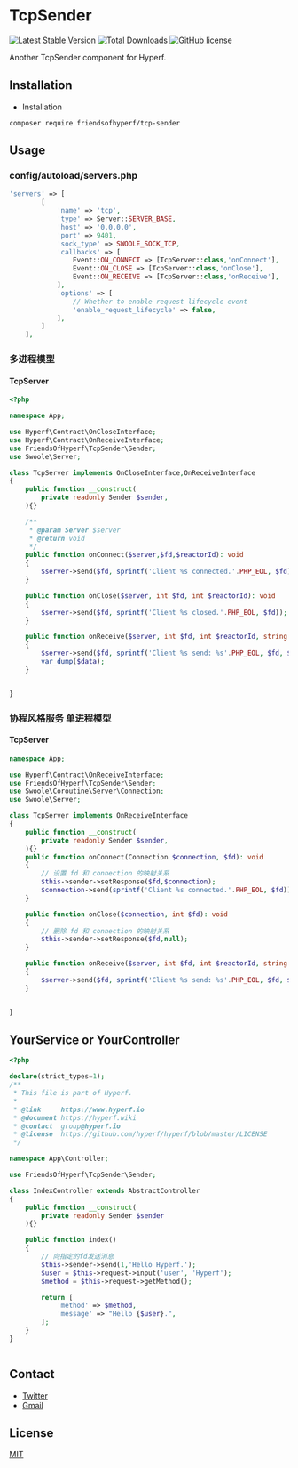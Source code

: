 # TcpSender

[![Latest Stable Version](https://poser.pugx.org/friendsofhyperf/tcp-sender/version.png)](https://packagist.org/packages/friendsofhyperf/tcp-sender)
[![Total Downloads](https://poser.pugx.org/friendsofhyperf/tcp-sender/d/total.png)](https://packagist.org/packages/friendsofhyperf/tcp-sender)
[![GitHub license](https://img.shields.io/github/license/friendsofhyperf/tcp-sender)](https://github.com/friendsofhyperf/tcp-sender)

Another TcpSender component for Hyperf.

## Installation

- Installation

```shell
composer require friendsofhyperf/tcp-sender
```
## Usage

### config/autoload/servers.php
```php
'servers' => [
        [
            'name' => 'tcp',
            'type' => Server::SERVER_BASE,
            'host' => '0.0.0.0',
            'port' => 9401,
            'sock_type' => SWOOLE_SOCK_TCP,
            'callbacks' => [
                Event::ON_CONNECT => [TcpServer::class,'onConnect'],
                Event::ON_CLOSE => [TcpServer::class,'onClose'],
                Event::ON_RECEIVE => [TcpServer::class,'onReceive'],
            ],
            'options' => [
                // Whether to enable request lifecycle event
                'enable_request_lifecycle' => false,
            ],
        ]
    ],
```

### 多进程模型

#### TcpServer

```php
<?php

namespace App;

use Hyperf\Contract\OnCloseInterface;
use Hyperf\Contract\OnReceiveInterface;
use FriendsOfHyperf\TcpSender\Sender;
use Swoole\Server;

class TcpServer implements OnCloseInterface,OnReceiveInterface
{
    public function __construct(
        private readonly Sender $sender,
    ){}

    /**
     * @param Server $server
     * @return void
     */
    public function onConnect($server,$fd,$reactorId): void
    {
        $server->send($fd, sprintf('Client %s connected.'.PHP_EOL, $fd));
    }

    public function onClose($server, int $fd, int $reactorId): void
    {
        $server->send($fd, sprintf('Client %s closed.'.PHP_EOL, $fd));
    }

    public function onReceive($server, int $fd, int $reactorId, string $data): void
    {
        $server->send($fd, sprintf('Client %s send: %s'.PHP_EOL, $fd, $data));
        var_dump($data);
    }


}
```

### 协程风格服务 单进程模型

#### TcpServer

```php
namespace App;

use Hyperf\Contract\OnReceiveInterface;
use FriendsOfHyperf\TcpSender\Sender;
use Swoole\Coroutine\Server\Connection;
use Swoole\Server;

class TcpServer implements OnReceiveInterface
{
    public function __construct(
        private readonly Sender $sender,
    ){}
    public function onConnect(Connection $connection, $fd): void
    {
        // 设置 fd 和 connection 的映射关系
        $this->sender->setResponse($fd,$connection);
        $connection->send(sprintf('Client %s connected.'.PHP_EOL, $fd));
    }

    public function onClose($connection, int $fd): void
    {
        // 删除 fd 和 connection 的映射关系
        $this->sender->setResponse($fd,null);
    }

    public function onReceive($server, int $fd, int $reactorId, string $data): void
    {
        $server->send($fd, sprintf('Client %s send: %s'.PHP_EOL, $fd, $data));
    }


}
```

## YourService or YourController

```php
<?php

declare(strict_types=1);
/**
 * This file is part of Hyperf.
 *
 * @link     https://www.hyperf.io
 * @document https://hyperf.wiki
 * @contact  group@hyperf.io
 * @license  https://github.com/hyperf/hyperf/blob/master/LICENSE
 */

namespace App\Controller;

use FriendsOfHyperf\TcpSender\Sender;

class IndexController extends AbstractController
{
    public function __construct(
        private readonly Sender $sender
    ){}

    public function index()
    {
        // 向指定的fd发送消息
        $this->sender->send(1,'Hello Hyperf.');
        $user = $this->request->input('user', 'Hyperf');
        $method = $this->request->getMethod();

        return [
            'method' => $method,
            'message' => "Hello {$user}.",
        ];
    }
}

```

```php

```
## Contact

- [Twitter](https://twitter.com/huangdijia)
- [Gmail](mailto:huangdijia@gmail.com)

## License

[MIT](LICENSE)
